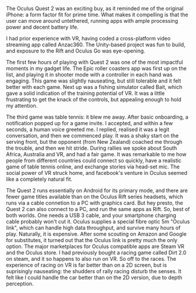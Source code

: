 The Oculus Quest 2 was an exciting buy, as it reminded me of the original iPhone: a form factor fit for prime time. What makes it compelling is that the user can move around untethered, running apps with ample processing power and decent battery life.

I had prior experience with VR, having coded a cross-platform video streaming app called Anzac360. The Unity-based project was fun to build, and exposure to the Rift and Oculus Go was eye-opening. 

The first few hours of playing with Quest 2 was one of the most impactful moments in my gadget life. The Epic roller coasters app was first up on the list, and playing it in shooter mode with a controller in each hand was engaging. This game was slightly nauseating, but still tolerable and it felt better with each game.  Next up was a fishing simulator called Bait, which gave a solid indication of the training potential of VR. It was a little frustrating to get the knack of the controls, but appealing enough to hold my attention. 

The third game was table tennis: it blew me away. After basic onboarding, a notification popped up for a game invite. I accepted, and within a few seconds, a human voice greeted me. I replied, realised it was a legit conversation, and then we commenced play. It was a shaky start on the serving front, but the opponent (from New Zealand) coached me through the trouble, and then we hit stride. During rallies we spoke about South Africa, Australia and VR, and had a fair game. It was remarkable to me how people from different countries could connect so quickly, have a realistic game of table tennis online, and exchange stories via head-set mic. The social power of VR struck home, and facebook's venture in Oculus seemed like a completely natural fit.

The Quest 2 runs essentially on Android for its primary mode, and there are fewer game titles available than on the Oculus Rift series headsets, which runs via a cable connetion to a PC with graphics card. But hey presto, the Quest 2 can also connect to a PC, and run the same apps as Rift. So, best of both worlds. One needs a USB 3 cable, and your smartphone charging cable probably won't cut it. Oculus supplies a special fibre optic 5m "Oculus link", which can handle high data throughput, and survive many hours of play. Naturally, it is expensive. After some scouting on Amazon and Google for substitutes, it turned out that the Oculus link is pretty much the only option. The major marketplaces for Oculus compatible apps are Steam VR and the Oculus store. I had previously bought a racing game called Dirt 2.0 on steam, and it so happens to also run on VR. So off to the races. The experience of racing on VR is far better than on a 2D screen, but is suprisingly nauseating: the shudders of rally racing disturb the senses. It felt like I could handle the car better than on the 2D version, due to depth perception.
